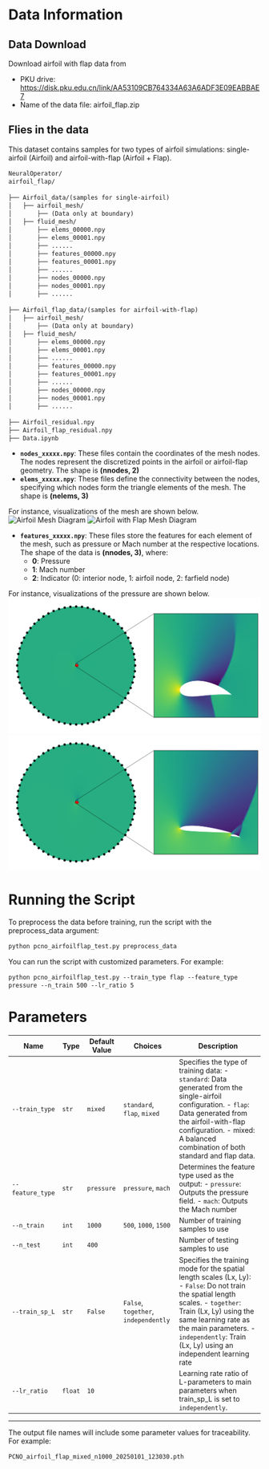 # Data Information

## Data Download
Download airfoil with flap data from 
- PKU drive: https://disk.pku.edu.cn/link/AA53109CB764334A63A6ADF3E09EABBAE7
- Name of the data file: airfoil_flap.zip


## Flies in the data
This dataset contains samples for two types of airfoil simulations: single-airfoil (Airfoil) and airfoil-with-flap (Airfoil + Flap).
<pre style="white-space: pre-wrap;"><code>NeuralOperator/
airfoil_flap/

├── Airfoil_data/(samples for single-airfoil)
│   ├── airfoil_mesh/
│       ├── (Data only at boundary)
│   ├── fluid_mesh/
│       ├── elems_00000.npy
│       ├── elems_00001.npy
│       ├── ......
│       ├── features_00000.npy
│       ├── features_00001.npy
│       ├── ......
│       ├── nodes_00000.npy
│       ├── nodes_00001.npy
│       ├── ......

├── Airfoil_flap_data/(samples for airfoil-with-flap)
│   ├── airfoil_mesh/
│       ├── (Data only at boundary)
│   ├── fluid_mesh/
│       ├── elems_00000.npy
│       ├── elems_00001.npy
│       ├── ......
│       ├── features_00000.npy
│       ├── features_00001.npy
│       ├── ......
│       ├── nodes_00000.npy
│       ├── nodes_00001.npy
│       ├── ......

├── Airfoil_residual.npy
├── Airfoil_flap_residual.npy
├── Data.ipynb
</code></pre>

- **`nodes_xxxxx.npy`**: These files contain the coordinates of the mesh nodes. The nodes represent the discretized points in the airfoil or airfoil-flap geometry. The shape is **(nnodes, 2)** 
- **`elems_xxxxx.npy`**: These files define the connectivity between the nodes, specifying which nodes form the triangle elements of the mesh. The shape is **(nelems, 3)**


For instance, visualizations of the mesh are shown below.
![Airfoil Mesh Diagram](./figure/readme/sample_mesh_A.png)
![Airfoil with Flap Mesh Diagram](./figure/readme/sample_mesh_AF.png)


- **`features_xxxxx.npy`**: These files store the features for each element of the mesh, such as pressure or Mach number at the respective locations. The shape of the data is **(nnodes, 3)**, where:
  - **0**: Pressure
  - **1**: Mach number
  - **2**: Indicator (0: interior node, 1: airfoil node, 2: farfield node)

For instance, visualizations of the pressure are shown below.
![Airfoil Diagram](./figure/readme/sample_A.png)
![Airfoil with Flap Diagram](./figure/readme/sample_AF.png)


# Running the Script
To preprocess the data before training, run the script with the preprocess_data argument:
```bash
python pcno_airfoilflap_test.py preprocess_data
```

You can run the script with customized parameters. For example:
```
python pcno_airfoilflap_test.py --train_type flap --feature_type pressure --n_train 500 --lr_ratio 5
```


# Parameters

| Name             | Type    | Default Value | Choices                              | Description                                                                                                                                                                                                        |
| ---------------- | ------- | ------------- | ------------------------------------ | ------------------------------------------------------------------------------------------------------------------------------------------------------------------------------------------------------------------ |
| `--train_type`   | `str`   | `mixed`       | `standard`, `flap`, `mixed`          | Specifies the type of training data:   - `standard`: Data generated from the single-airfoil configuration.   - `flap`: Data generated from the airfoil-with-flap configuration.   - mixed: A balanced combination of both standard and flap data.                     |
| `--feature_type` | `str`   | `pressure`        | `pressure`, `mach`         | Determines the feature type used as the output:      - `pressure`: Outputs the pressure field.     - `mach`: Outputs the Mach number|
| `--n_train`      | `int`   | `1000`        | `500`, `1000`, `1500`                | Number of training samples to use|
| `--n_test`       | `int`   | `400`         |              | Number of testing samples to use|
| `--train_sp_L`   | `str`   | `False`       | `False`, `together`, `independently` | Specifies the training mode for the spatial length scales (Lx, Ly):  - `False`: Do not train the spatial length scales.  - `together`: Train (Lx, Ly) using the same learning rate as the main parameters.  - `independently`: Train (Lx, Ly) using an independent learning rate |
| `--lr_ratio`     | `float` | `10`          |                                      | Learning rate ratio of L-parameters to main parameters when train_sp_L is set to `independently`. |
---

The output file names will include some parameter values for traceability. For example:

```bash
PCNO_airfoil_flap_mixed_n1000_20250101_123030.pth
```